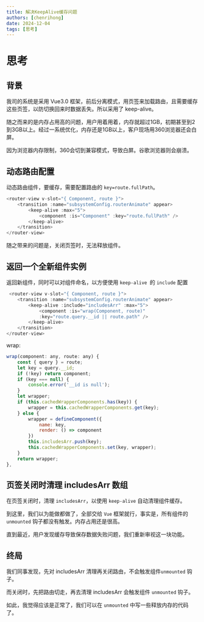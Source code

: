 ```yaml
---
title: 解决KeepAlive缓存问题
authors: [chenrihong]
date: 2024-12-04
tags: [思考]
---
```


# 思考

## 背景

我司的系统是采用 Vue3.0 框架，前后分离模式，用页签来加载路由，且需要缓存这些页签，以防切换回来时数据丢失。所以采用了 keep-alive。

随之而来的是内存占用高的问题，用户用着用着，内存就超过1GB，初期甚至到2到3GB以上。经过一系统优化，内存还是1GB以上，客户现场用360浏览器还会白屏。

因为浏览器内存限制，360会切到兼容模式，导致白屏。谷歌浏览器则会崩溃。

## 动态路由配置

动态路由组件，要缓存，需要配置路由的 `key=route.fullPath`。

```js
<router-view v-slot="{ Component, route }">
    <transition :name="subsystemConfig.routerAnimate" appear>
        <keep-alive :max="5">
            <component :is="Component" :key="route.fullPath" />
        </keep-alive>
    </transition>
</router-view>
```

随之带来的问题是，关闭页签时，无法释放组件。

## 返回一个全新组件实例

返回新组件，同时可以对组件命名，以方便使用 `keep-alive `的 `include` 配置

```js
 <router-view v-slot="{ Component, route }">
    <transition :name="subsystemConfig.routerAnimate" appear>
        <keep-alive :include="includesArr" :max="5">
            <component :is="wrap(Component, route)" 
            :key="route.query.__id || route.path" />
        </keep-alive>
    </transition>
</router-view>
```

wrap:

```js
wrap(component: any, route: any) {
    const { query } = route;
    let key = query.__id;
    if (!key) return component;
    if (key === null) {
        console.error('__id is null');
    }
    let wrapper;
    if (this.cachedWrapperComponents.has(key)) {
        wrapper = this.cachedWrapperComponents.get(key);
    } else {
        wrapper = defineComponent({
            name: key,
            render: () => component
        })
        this.includesArr.push(key);
        this.cachedWrapperComponents.set(key, wrapper);
    }
    return wrapper;
},
```

## 页签关闭时清理 includesArr 数组

在页签关闭时，清理 `includesArr`，以使用 `keep-alive` 自动清理组件缓存。

到这里，我们以为能做都做了，全部交给 `Vue` 框架就行，事实是，所有组件的  `unmounted` 钩子都没有触发。内存占用还是很高。



直到最近，用户发现缓存导致保存数据失败问题，我们重新审视这一块功能。

## 终局

我们同事发现，先对 includesArr 清理再关闭路由，不会触发组件`unmounted` 钩子。

而关闭时，先把路由切走，再去清理 includesArr 会触发组件 `unmounted` 钩子。

如此，我觉得应该是正常了，我们可以在 `unmounted` 中写一些释放内存的代码了。